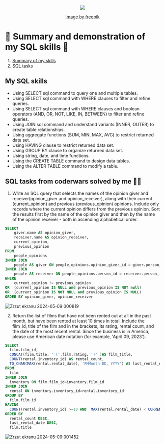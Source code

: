 <p align="center">
  <img src="https://github.com/KwasekM/SQL/assets/120929766/5dceb698-be53-42f7-87a5-5b398895bf14" />
</p>
<p align="center">
 <a href="https://pl.freepik.com/darmowe-wektory/recznie-rysowane-ilustracja-plaska-konstrukcja-sql_21901980.htm#fromView=search&page=1&position=0&uuid=102afa6a-6594-46f0-88ca-31fc63a26c0c">Image by freepik</a>
</p>


# 🚀 Summary and demonstration of my SQL skills 🚀

1. [Summary of my skills](#subtask1)
2. [SQL tasks](#subtask2)

   
## <a name="subtask1">My SQL skills</a>
* Using SELECT sql command to query one and multiple tables.
* Using SELECT sql command with WHERE clauses to filter and refine queries.
* Using SELECT sql command with WHERE clauses and boolean operators (AND, OR, NOT, LIKE, IN, BETWEEN) to filter and refine queries.
* Using JOIN sql command and understand variants (INNER, OUTER) to create table relationships.
* Using aggregate functions (SUM, MIN, MAX, AVG) to restrict returned data set.
* Using HAVING clause to restrict returned data set.
* Using GROUP BY clause to organize returned data set.
* Using string, date, and time functions.
* Using the CREATE TABLE command to design data tables.
* Using the ALTER TABLE command to modify a table.

## <a name="subtask2"> SQL tasks from coderwars solved by me 👩‍💻 </a>
1. Write an SQL query that selects the names of the opinion giver and receiver(opinion_giver and opinion_receiver), along with their current (current_opinion) and previous (previous_opinion) opinions. Include only records where the current opinion differs from the previous opinion. Sort the results first by the name of the opinion giver and then by the name of the opinion receiver - both in ascending alphabetical order.

```sql
SELECT
    giver.name AS opinion_giver,
    receiver.name AS opinion_receiver,
    current_opinion,
    previous_opinion
FROM
    people_opinions
INNER JOIN
    people AS giver ON people_opinions.opinion_giver_id = giver.person_id
INNER JOIN
    people AS receiver ON people_opinions.person_id = receiver.person_id
WHERE
    current_opinion != previous_opinion
OR  (current_opinion IS NULL and previous_opinion IS NOT null)
OR  (current_opinion IS NOT NULL and previous_opinion IS NULL)
ORDER BY opinion_giver, opinion_receiver
```
![Zrzut ekranu 2024-05-09 000819](https://github.com/KwasekM/SQL/assets/120929766/4bd16cbf-7b6b-4b50-a937-e55e2b5be42e)

2. Return the list of films that have not been rented out at all in the past month, but have been rented at least 10 times in total. Include the film_id, title of the film and in the brackets, its rating, rental count, and the date of the most recent rental. Since the business is in America, please use American date notation (for example, 'April 09, 2023').

```sql
SELECT 
  film.film_id, 
  CONCAT(film.title, ' (',film.rating, ')' )AS film_title, 
  COUNT(rental.inventory_id) AS rental_count,
  TO_CHAR(MAX(rental.rental_date), 'FMMonth DD, YYYY') AS last_rental_date 
FROM 
  film
INNER JOIN
  inventory ON film.film_id=inventory.film_id
INNER JOIN 
  rental ON inventory.inventory_id=rental.inventory_id
GROUP BY  
  film.film_id
HAVING 
  COUNT(rental.inventory_id) >=10 AND  MAX(rental.rental_date) < CURRENT_DATE - INTERVAL '1 month'
ORDER BY 
  rental_count DESC, 
  last_rental_date DESC, 
  film.title
```
![Zrzut ekranu 2024-05-09 001452](https://github.com/KwasekM/SQL/assets/120929766/1f7db226-d7ec-45ba-9e9b-3b1932a09c99)


